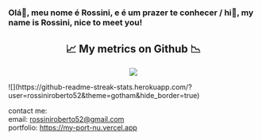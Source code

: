 ### Olá👋, meu nome é Rossini, e é um prazer te conhecer / hi👋, my name is Rossini, nice to meet you!

<h2 align="center"> 📈 My metrics on Github 📉 </h2>
<p align="center">
  <a href="https://github.com/rossiniroberto52">
    <img src="https://github-readme-stats.vercel.app/api/top-langs/?username=rossiniroberto52&theme=dracula&card_width=500&langs_count=10&custom_title=rossiniroberto52" />
  </a>
</p>
<br\>
![](https://github-readme-streak-stats.herokuapp.com/?user=rossiniroberto52&theme=gotham&hide_border=true)<br/>

contact me:<br/>
email: rossiniroberto52@gmail.com<br/>
portfolio: https://my-port-nu.vercel.app <br/>
